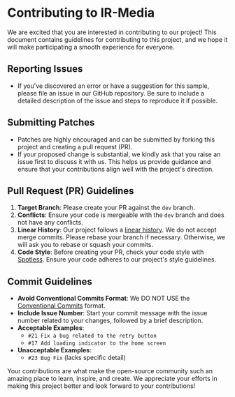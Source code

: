 # Contributing to IR-Media

We are excited that you are interested in contributing to our project! This document contains guidelines for contributing to this project, and we hope it will make participating a smooth experience for everyone.

## Reporting Issues

- If you've discovered an error or have a suggestion for this sample, please file an issue in our GitHub repository. Be sure to include a detailed description of the issue and steps to reproduce it if possible.

## Submitting Patches

- Patches are highly encouraged and can be submitted by forking this project and creating a pull request (PR).
- If your proposed change is substantial, we kindly ask that you raise an issue first to discuss it with us. This helps us provide guidance and ensure that your contributions align well with the project's direction.

## Pull Request (PR) Guidelines

1. **Target Branch**: Please create your PR against the `dev` branch.
2. **Conflicts**: Ensure your code is mergeable with the `dev` branch and does not have any conflicts.
3. **Linear History**: Our project follows a [linear history](https://www.bitsnbites.eu/a-tidy-linear-git-history/). We do not accept merge commits. Please rebase your branch if necessary. Otherwise, we will ask you to rebase or squash your commits.
4. **Code Style**: Before creating your PR, check your code style with [Spotless](https://github.com/diffplug/spotless). Ensure your code adheres to our project's style guidelines.

## Commit Guidelines

- **Avoid Conventional Commits Format**: We DO NOT USE the [Conventional Commits](https://www.conventionalcommits.org/en/v1.0.0/) format.
- **Include Issue Number**: Start your commit message with the issue number related to your changes, followed by a brief description.
- **Acceptable Examples**:
    - `#21 Fix a bug related to the retry button`
    - `#17 Add loading indicator to the home screen`
- **Unacceptable Examples**:
    - `#23 Bug Fix` (lacks specific detail)

Your contributions are what make the open-source community such an amazing place to learn, inspire, and create. We appreciate your efforts in making this project better and look forward to your contributions!
